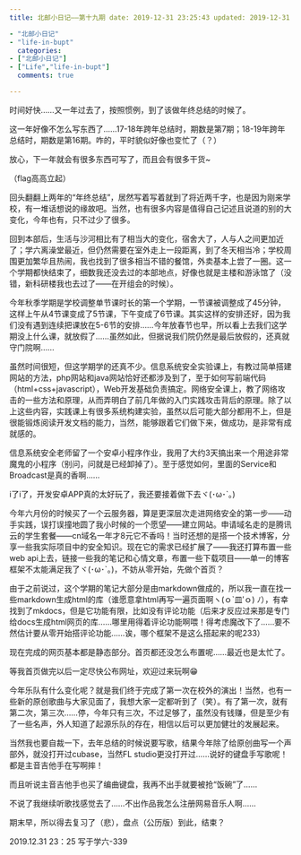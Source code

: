 ```yaml
---
title: 北邮小日记——第十九期 date: 2019-12-31 23:25:43 updated: 2019-12-31 23:59:59 tags:

- "北邮小日记"
- "life-in-bupt"
  categories:
- ["北邮小日记"]
- ["Life","life-in-bupt"]
  comments: true

---
```


时间好快……又一年过去了，按照惯例，到了该做年终总结的时候了。

<!--more-->

这一年好像不怎么写东西了……17-18年跨年总结时，期数是第7期；18-19年跨年总结时，期数是第16期。咋的，平时貌似好像也变忙了（？）

放心，下一年就会有很多东西可写了，而且会有很多干货~

（flag高高立起）

回头翻翻上两年的“年终总结”，居然写着写着就到了将近两千字，也是因为刚来学校，有一堆话想说的缘故吧。当然，也有很多内容是值得自己记述且说道的别的大变化，今年也有，只不过少了很多。

回到本部后，生活与沙河相比有了相当大的变化，宿舍大了，人与人之间更加近了；学六离澡堂最近，但仍然需要在室外走上一段距离，到了冬天相当冷；学校周围更加繁华且热闹，我也找到了很多相当不错的餐馆，外卖基本上尝了一圈。这一个学期都快结束了，细数我还没去过的本部地点，好像也就是主楼和游泳馆了（没错，新科研楼我也去过了——在开组会的时候）。

今年秋季学期是学校调整单节课时长的第一个学期，一节课被调整成了45分钟，这样上午从4节课变成了5节课，下午变成了6节课。其实这样的安排还好，因为我们没有遇到连续把课放在5-6节的安排……今年放春节也早，所以看上去我们这学期没上什么课，就放假了……虽然如此，但据说我们院仍然是最后放假的，还真就守门院啊……

虽然时间很短，但这学期学的还真不少。信息系统安全实验课上，有教过简单搭建网站的方法，php网站和java网站恰好还都涉及到了，至于如何写前端代码（html+css+javascript），Web开发基础负责搞定。网络安全课上，教了网络攻击的一些方法和原理，从而弄明白了前几年做的入门实践攻击背后的原理。除了以上这些内容，实践课上有很多系统构建实验，虽然以后可能大部分都用不上，但是很能锻炼阅读开发文档的能力，当然，能够跟着它们做下来，做成功，是非常有成就感的。

信息系统安全老师留了一个安卓小程序作业，我用了大约3天搞出来一个用途非常魔鬼的小程序（别问，问就是已经卸掉了）。至于感觉如何，里面的Service和Broadcast是真的香啊……

i了i了，开发安卓APP真的太好玩了，我还要接着做下去ヾ(･ω･`｡)

今年六月份的时候买了一个云服务器，算是更深层次走进网络安全的第一步——动手实践，误打误撞地圆了我小时候的一个愿望——建立网站。申请域名走的是腾讯云的学生套餐——cn域名一年才8元它不香吗！当时还想的是搭一个技术博客，分享一些我实际项目中的安全知识。现在它的需求已经扩展了——我还打算布置一些web
api上去，链接一些我的笔记和心情文章，布置一些下载项目——单一的博客框架不太能满足我了ヾ(･ω･`｡)，不妨从零开始，先做个首页？

由于之前说过，这个学期的笔记大部分是由markdown做成的，所以我一直在找一些markdown生成html的库（谁愿意拿html再写一遍页面啊ヽ(ｏ`皿′ｏ)
ﾉ），有幸找到了mkdocs，但是它功能有限，比如没有评论功能（后来才反应过来那是专门给docs生成html网页的库……哪里用得着评论功能啊喂！得考虑魔改下了……要不然估计要从零开始搭评论功能……诶，哪个框架不是这么搭起来的呢233）

现在完成的网页基本都是静态部分。首页都还没怎么布置呢……最近也是太忙了。

等我首页做完以后一定尽快公布网址，欢迎过来玩啊😁

今年乐队有什么变化呢？就是我们终于完成了第一次在校外的演出！当然，也有一些新的原创歌曲与大家见面了，我想大家一定都听到了（笑）。有了第一次，就有第二次，第三次……停，今年只有三次，不过足够了，虽然没有钱赚，但是至少有了一些名声，外人知道了起源乐队的存在，相信以后可以更加健壮的发展起来。

当然我也要自裁一下，去年总结的时候说要写歌，结果今年除了给原创曲写一个声部外，就没打开过cubase，当然FL studio更没打开过……说好的键盘手写歌呢！都是主音吉他手在写啊摔！

而且听说主音吉他手也买了编曲键盘，我再不出手就要被抢“饭碗”了……

不说了我继续听歌找感觉去了……不出作品我怎么注册网易音乐人啊……

期末早，所以得去复习了（悲），盘点（公历版）到此，结束？

2019.12.31 23：25 写于学六-339
